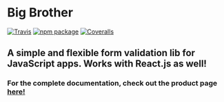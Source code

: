 # Big Brother

[![Travis][build-badge]][build]
[![npm package][npm-badge]][npm]
[![Coveralls][coveralls-badge]][coveralls]

## A simple and flexible form validation lib for JavaScript apps. Works with React.js as well!

### For the complete documentation, check out the product page [here!](https://cpeele00.github.io/bigbrother/index.html)


[build-badge]: https://img.shields.io/travis/user/repo/master.png?style=flat-square
[build]: https://travis-ci.org/user/repo

[npm-badge]: https://img.shields.io/npm/v/npm-package.png?style=flat-square
[npm]: https://www.npmjs.org/package/npm-package

[coveralls-badge]: https://img.shields.io/coveralls/user/repo/master.png?style=flat-square
[coveralls]: https://coveralls.io/github/user/repo
